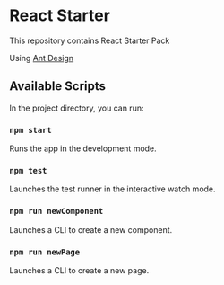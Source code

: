 # React Starter

This repository contains React Starter Pack

Using [Ant Design](https://ant.design/)
## Available Scripts
In the project directory, you can run:
### `npm start`
Runs the app in the development mode.
### `npm test`
Launches the test runner in the interactive watch mode.
### `npm run newComponent`
Launches a CLI to create a new component.
### `npm run newPage`
Launches a CLI to create a new page.
